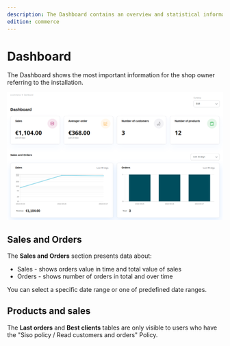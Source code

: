 ```yaml
---
description: The Dashboard contains an overview and statistical information about your shop.
edition: commerce
---
```


# Dashboard

The Dashboard shows the most important information for the shop owner referring to the installation.

![](img/commerce_cockpit.png)

## Sales and Orders

The **Sales and Orders** section presents data about:

- Sales - shows orders value in time and total value of sales
- Orders - shows number of orders in total and over time

You can select a specific date range or one of predefined date ranges.

## Products and sales

The **Last orders** and **Best clients** tables are only visible to users who have the "Siso policy / Read customers and orders" Policy.

